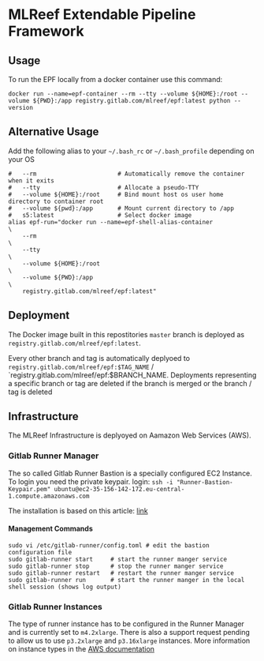 MLReef Extendable Pipeline Framework
====================================


Usage
----------------------

To run the EPF locally from a docker container use this command:
```
docker run --name=epf-container --rm --tty --volume ${HOME}:/root --volume ${PWD}:/app registry.gitlab.com/mlreef/epf:latest python --version
```


Alternative Usage
----------------------

Add the following alias to your `~/.bash_rc` or `~/.bash_profile` depending on your OS 

```
#   --rm                       # Automatically remove the container when it exits
#   --tty                      # Allocate a pseudo-TTY
#   --volume ${HOME}:/root     # Bind mount host os user home directory to container root
#   --volume ${pwd}:/app       # Mount current directory to /app
#   s5:latest                  # Select docker image
alias epf-run="docker run --name=epf-shell-alias-container                    \
    --rm                                                                      \
    --tty                                                                     \
    --volume ${HOME}:/root                                                    \
    --volume ${PWD}:/app                                                      \
    registry.gitlab.com/mlreef/epf:latest"
```


Deployment
----------------------
The Docker image built in this repostitories `master` branch is deployed as `registry.gitlab.com/mlreef/epf:latest`.

Every other branch and tag is automatically deplyoed to `registry.gitlab.com/mlreef/epf:$TAG_NAME` / `registry.gitlab.com/mlreef/epf:$BRANCH_NAME.
Deployments representing a specific branch or tag are deleted if the branch is merged or the branch / tag is deleted


Infrastructure
----------------------
The MLReef Infrastructure is deplyoyed on Aamazon Web Services (AWS). 

### Gitlab Runner Manager
The so called Gitlab Runner Bastion is a specially configured EC2 Instance.
To login you need the private keypair.
login: `ssh -i "Runner-Bastion-Keypair.pem" ubuntu@ec2-35-156-142-172.eu-central-1.compute.amazonaws.com`

The installation is based on this article: [link](https://rpadovani.com/aws-s3-gitlab)

#### Management Commands
```shell script
sudo vi /etc/gitlab-runner/config.toml # edit the bastion configuration file
sudo gitlab-runner start     # start the runner manger service
sudo gitlab-runner stop      # stop the runner manger service
sudo gitlab-runner restart   # restart the runner manger service
sudo gitlab-runner run       # start the runner manger in the local shell session (shows log output)
```

### Gitlab Runner Instances
The type of runner instance has to be configured in the Runner Manager and is currently set to `m4.2xlarge`.
There is also a support request pending to allow us to use `p3.2xlarge` and `p3.16xlarge` instances.
More information on instance types in the [AWS documentation](https://aws.amazon.com/ec2/instance-types/) 

